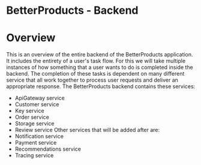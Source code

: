 # BetterProducts - Backend

# Overview

This is an overview of the entire backend of the BetterProducts application. It includes the entirety of a user's
task flow. For this we will take multiple instances of how something that a user wants to do is completed inside the 
backend. The completion of these tasks is dependent on many different service that all work together to process user
requests and deliver an appropriate response. The BetterProducts backend contains these services:
- ApiGateway service
- Customer service
- Key service
- Order service
- Storage service
- Review service
Other services that will be added after are:
- Notification service
- Payment service
- Recommendations service
- Tracing service